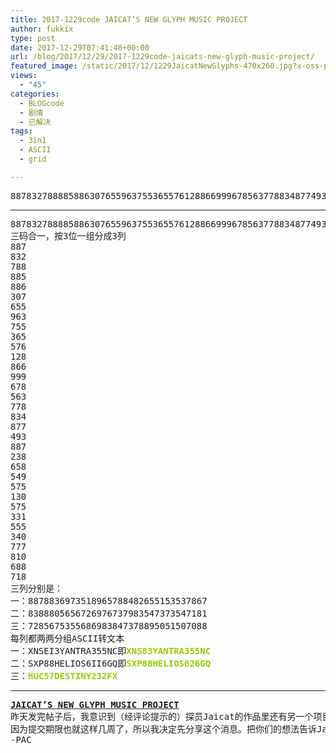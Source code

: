 ```yaml
---
title: 2017-1229code JAICAT’S NEW GLYPH MUSIC PROJECT
author: fukkix
type: post
date: 2017-12-29T07:41:48+00:00
url: /blog/2017/12/29/2017-1229code-jaicats-new-glyph-music-project/
featured_image: /static/2017/12/1229JaicatNewGlyphs-470x260.jpg?x-oss-process=image/resize,m_fill,w_470,h_220
views:
  - "45"
categories:
  - BLOGcode
  - 剧情
  - 已解决
tags:
  - 3in1
  - ASCII
  - grid

---
```

<pre>887832788885886307655963755365576128866999678563778834877493887238658549575130575331555340777810688718<!--more--></pre>

* * *

<pre>887832788885886307655963755365576128866999678563778834877493887238658549575130575331555340777810688718
三码合一，按3位一组分成3列
887
832
788
885
886
307
655
963
755
365
576
128
866
999
678
563
778
834
877
493
887
238
658
549
575
130
575
331
555
340
777
810
688
718
三列分别是：
一：8878836973518965788482655153537867
二：8388805656726976737983547373547181
三：7285675355686983847378895051507088
每列都两两分组ASCII转文本
一：XNSEI3YANTRA355NC即<strong><span style="color: #99cc00;">XNS83YANTRA355NC</span>
</strong>二：SXP88HELIOS6II6GQ即<strong><span style="color: #99cc00;">SXP88HELIOS626GQ</span>
</strong>三：<strong><span style="color: #99cc00;">HUC57DESTINY232FX</span></strong></pre>

* * *

<pre><strong><a href="http://investigate.ingress.com/2017/12/29/jaicats-new-glyph-music-project/">JAICAT’S NEW GLYPH MUSIC PROJECT
</a></strong>昨天发完帖子后，我意识到（经评论提示的）探员Jaicat的作品里还有另一个项目……为了2018年3月计划发布的新Glyph音乐作品，他会根据其他探员的回复开发这种新型音乐。
因为提交期限也就这样几周了，所以我决定先分享这个消息。把你们的想法告诉Jaicat，相关细节在<a href="https://plus.google.com/+tetsuojaicattakahashi/posts/AWCy7fpMiWo">他的G+上</a>。
-PAC</pre>